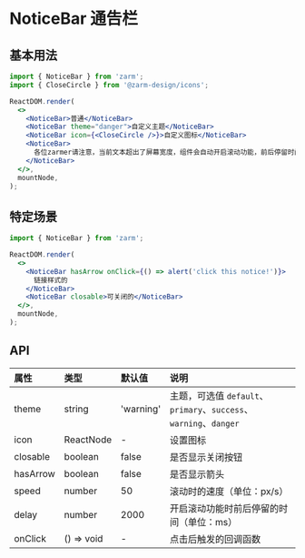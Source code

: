 # NoticeBar 通告栏

## 基本用法

```jsx
import { NoticeBar } from 'zarm';
import { CloseCircle } from '@zarm-design/icons';

ReactDOM.render(
  <>
    <NoticeBar>普通</NoticeBar>
    <NoticeBar theme="danger">自定义主题</NoticeBar>
    <NoticeBar icon={<CloseCircle />}>自定义图标</NoticeBar>
    <NoticeBar>
      各位zarmer请注意，当前文本超出了屏幕宽度，组件会自动开启滚动功能，前后停留时间和滚动速度可以自定义设置，更多用法请参见使用文档。
    </NoticeBar>
  </>,
  mountNode,
);
```

## 特定场景

```jsx
import { NoticeBar } from 'zarm';

ReactDOM.render(
  <>
    <NoticeBar hasArrow onClick={() => alert('click this notice!')}>
      链接样式的
    </NoticeBar>
    <NoticeBar closable>可关闭的</NoticeBar>
  </>,
  mountNode,
);
```

## API

| 属性     | 类型       | 默认值    | 说明                                                              |
| :------- | :--------- | :-------- | :---------------------------------------------------------------- |
| theme    | string     | 'warning' | 主题，可选值 `default`、`primary`、`success`、`warning`、`danger` |
| icon     | ReactNode  | -         | 设置图标                                                          |
| closable | boolean    | false     | 是否显示关闭按钮                                                  |
| hasArrow | boolean    | false     | 是否显示箭头                                                      |
| speed    | number     | 50        | 滚动时的速度（单位：px/s）                                        |
| delay    | number     | 2000      | 开启滚动功能时前后停留的时间（单位：ms）                          |
| onClick  | () => void | -         | 点击后触发的回调函数                                              |
